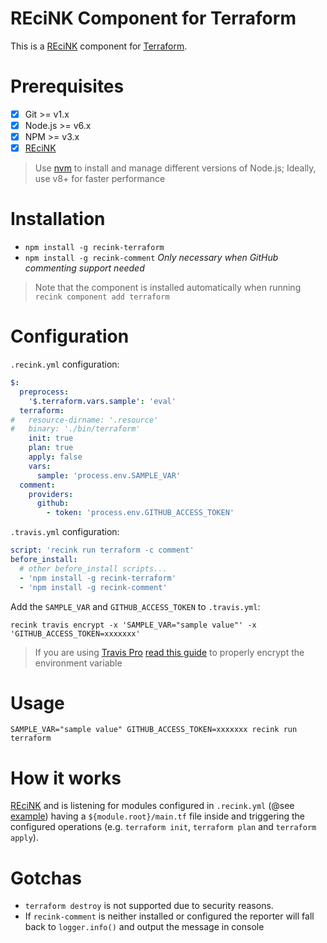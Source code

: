 REciNK Component for Terraform
====================================

This is a [REciNK](https://github.com/MitocGroup/recink) component for [Terraform](https://www.terraform.io).

# Prerequisites

- [x] Git >= v1.x
- [x] Node.js >= v6.x
- [x] NPM >= v3.x
- [x] [REciNK](https://github.com/MitocGroup/recink#installation)

> Use [nvm](https://github.com/creationix/nvm#installation) to install and
manage different versions of Node.js; Ideally, use v8+ for faster performance


# Installation

- `npm install -g recink-terraform`
- `npm install -g recink-comment` *Only necessary when GitHub commenting support needed*

> Note that the component is installed automatically when running `recink component add terraform`


# Configuration

`.recink.yml` configuration:

```yaml
$:
  preprocess:
    '$.terraform.vars.sample': 'eval'
  terraform:
#   resource-dirname: '.resource'                                           # Resource dirname relative to the module root directory (default ".resource")
#   binary: './bin/terraform'                                               # Path to Terraform binary (default "./bin/terraform")
    init: true                                                              # Initialize Terraform setup (default "true")
    plan: true                                                              # Terraform validate .tf and make a provision plan (default "true")
    apply: false                                                            # Terraform provision infrastructure (default "false")
    vars:                                                                   # Terraform variables (@see https://www.terraform.io/docs/configuration/variables.html)
      sample: 'process.env.SAMPLE_VAR'
  comment:
    providers:                                                              # Supported providers: github
      github:
        - token: 'process.env.GITHUB_ACCESS_TOKEN'
```

`.travis.yml` configuration:

```yaml
script: 'recink run terraform -c comment'  
before_install:
  # other before_install scripts...
  - 'npm install -g recink-terraform'
  - 'npm install -g recink-comment'
```

Add the `SAMPLE_VAR` and `GITHUB_ACCESS_TOKEN` to `.travis.yml`:

```
recink travis encrypt -x 'SAMPLE_VAR="sample value"' -x 'GITHUB_ACCESS_TOKEN=xxxxxxx'
```

> If you are using [Travis Pro](https://travis-ci.com/) [read this guide](https://github.com/MitocGroup/recink/blob/master/docs/guide.md#configuring-github-project) to properly encrypt the environment variable


# Usage

```
SAMPLE_VAR="sample value" GITHUB_ACCESS_TOKEN=xxxxxxx recink run terraform
```

# How it works

[REciNK](https://github.com/MitocGroup/recink) and is listening for modules configured in `.recink.yml`
(@see [example](https://github.com/MitocGroup/recink/components/terraform/example)) having a `${module.root}/main.tf` file inside and triggering the configured operations (e.g. `terraform init`, `terraform plan` and `terraform apply`).


# Gotchas

 - `terraform destroy` is not supported due to security reasons.
 - If `recink-comment` is neither installed or configured the reporter will fall back to `logger.info()` and output the message in console
 
